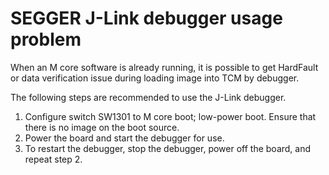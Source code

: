 # SEGGER J-Link debugger usage problem

When an M core software is already running, it is possible to get HardFault or data verification issue during loading image into TCM by debugger.

The following steps are recommended to use the J-Link debugger.

1.  Configure switch SW1301 to M core boot; low-power boot. Ensure that there is no image on the boot source.
2.  Power the board and start the debugger for use.
3.  To restart the debugger, stop the debugger, power off the board, and repeat step 2.